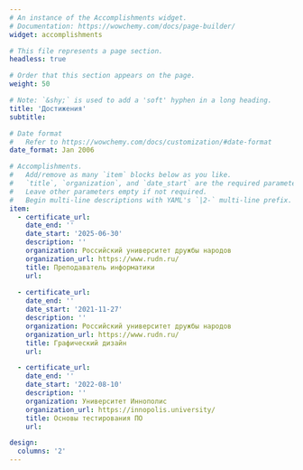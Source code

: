 ```yaml
---
# An instance of the Accomplishments widget.
# Documentation: https://wowchemy.com/docs/page-builder/
widget: accomplishments

# This file represents a page section.
headless: true

# Order that this section appears on the page.
weight: 50

# Note: `&shy;` is used to add a 'soft' hyphen in a long heading.
title: 'Достижения'
subtitle:

# Date format
#   Refer to https://wowchemy.com/docs/customization/#date-format
date_format: Jan 2006

# Accomplishments.
#   Add/remove as many `item` blocks below as you like.
#   `title`, `organization`, and `date_start` are the required parameters.
#   Leave other parameters empty if not required.
#   Begin multi-line descriptions with YAML's `|2-` multi-line prefix.
item:
  - certificate_url: 
    date_end: ''
    date_start: '2025-06-30'
    description: ''
    organization: Российский университет дружбы народов
    organization_url: https://www.rudn.ru/
    title: Преподаватель информатики
    url: 
    
  - certificate_url: 
    date_end: ''
    date_start: '2021-11-27'
    description: ''
    organization: Российский университет дружбы народов
    organization_url: https://www.rudn.ru/
    title: Графический дизайн
    url:

  - certificate_url: 
    date_end: ''
    date_start: '2022-08-10'
    description: ''
    organization: Университет Иннополис
    organization_url: https://innopolis.university/
    title: Основы тестирования ПО
    url:

design:
  columns: '2'
---
```

